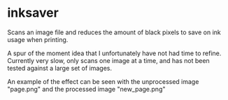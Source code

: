 # inksaver
Scans an image file and reduces the amount of black pixels to save on ink usage when printing. 

A spur of the moment idea that I unfortunately have not had time to refine. Currently very slow, only scans one image at a time, and has not been tested against a large set of images. 

An example of the effect can be seen with the unprocessed image "page.png" and the processed image "new_page.png"
